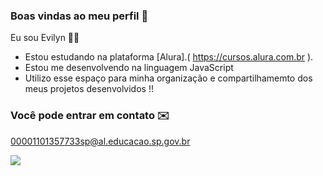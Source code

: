 ### Boas vindas ao meu perfil 🖤

Eu sou Evilyn 🏳️‍🌈

- Estou estudando na plataforma [Alura].( https://cursos.alura.com.br ).
- Estou me desenvolvendo na linguagem JavaScript
- Utilizo esse espaço para minha organização e compartilhamemto dos meus projetos desenvolvidos !!




### Você pode entrar em contato ✉️

00001101357733sp@al.educacao.sp.gov.br



![]( https://tenor.com/pt-PT/view/flipping-hair-back-regina-george-mean-girls-mascara-running-homecoming-outfit-ruined-gif-2386220426779859464
)
